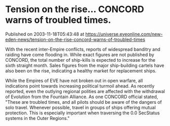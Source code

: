 # Tension on the rise... CONCORD warns of troubled times.
Published on 2003-11-18T05:43:48 at https://universe.eveonline.com/new-eden-news/tension-on-the-rise-concord-warns-of-troubled-times

With the recent inter-Empire conflicts, reports of widespread banditry and raiding have come flooding in. While exact figures are not published by CONCORD, the total number of ship-kills is expected to increase for the sixth straight month. Sales figures from the major ship-building cartels have also been on the rise, indicating a healthy market for replacement ships. 

While the Empires of EVE have not broken out in open warfare, all indications point towards increasing political turmoil ahead. As recently reported, even the outlying regional polities are affected with the withdrawal of Evolution from the Fountain Alliance. As one CONCORD official stated, "These are troubled times, and all pilots should be aware of the dangers of solo travel. Whenever possible, travel in groups of ships offering mutual protection. This is especially important when traversing the 0.0 SecStatus systems in the Outer Regions."
